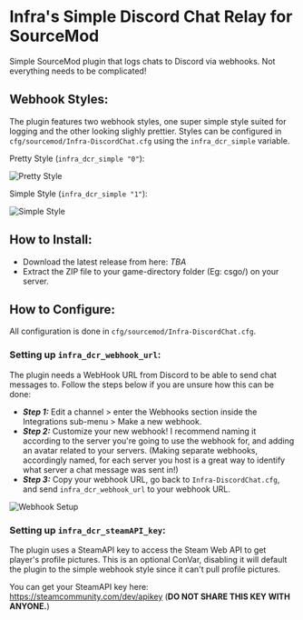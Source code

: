 # Infra's Simple Discord Chat Relay for SourceMod

Simple SourceMod plugin that logs chats to Discord via webhooks. Not everything needs to be complicated!

## Webhook Styles:

The plugin features two webhook styles, one super simple style suited for logging and the other looking slighly prettier. Styles can be configured in `cfg/sourcemod/Infra-DiscordChat.cfg` using the `infra_dcr_simple` variable.

Pretty Style (`infra_dcr_simple "0"`):

![Pretty Style](https://infra.s-ul.eu/prjXi6Df)

Simple Style (`infra_dcr_simple "1"`):

![Simple Style](https://infra.s-ul.eu/75UIvxUK)

## How to Install:

- Download the latest release from here: *TBA*
- Extract the ZIP file to your game-directory folder (Eg: csgo/) on your server.

## How to Configure:

All configuration is done in `cfg/sourcemod/Infra-DiscordChat.cfg`. 

### Setting up `infra_dcr_webhook_url`:
The plugin needs a WebHook URL from Discord to be able to send chat messages to. Follow the steps below if you are unsure how this can be done:

* ***Step 1:*** Edit a channel > enter the Webhooks section inside the Integrations sub-menu > Make a new webhook.
* ***Step 2:*** Customize your new webhook! I recommend naming it according to the server you're going to use the webhook for, and adding an avatar related to your servers. (Making separate webhooks, accordingly named, for each server you host is a great way to identify what server a chat message was sent in!)
* ***Step 3:*** Copy your webhook URL, go back to `Infra-DiscordChat.cfg`, and send `infra_dcr_webhook_url` to your webhook URL.

![Webhook Setup](https://infra.s-ul.eu/PGIRZY4W)

### Setting up `infra_dcr_steamAPI_key`:
The plugin uses a SteamAPI key to access the Steam Web API to get player's profile pictures. This is an optional ConVar, disabling it will default the plugin to the simple webhook style since it can't pull profile pictures.

You can get your SteamAPI key here: https://steamcommunity.com/dev/apikey (**DO NOT SHARE THIS KEY WITH ANYONE.**)
